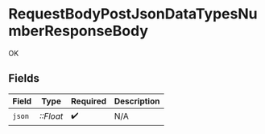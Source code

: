 # RequestBodyPostJsonDataTypesNumberResponseBody

OK


## Fields

| Field              | Type               | Required           | Description        |
| ------------------ | ------------------ | ------------------ | ------------------ |
| `json`             | *::Float*          | :heavy_check_mark: | N/A                |